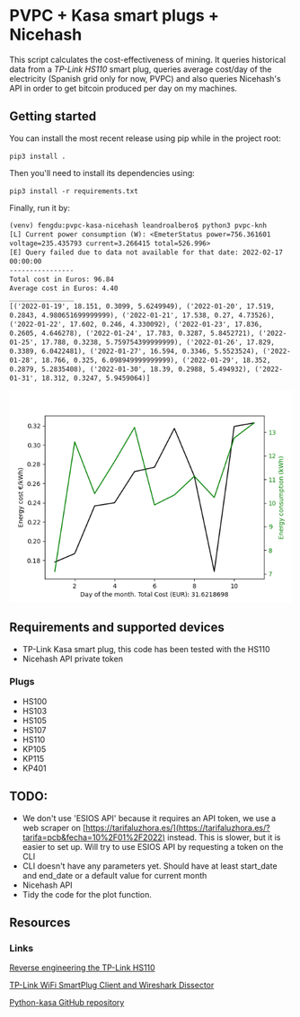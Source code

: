 # PVPC + Kasa smart plugs + Nicehash

This script calculates the cost-effectiveness of mining. It queries historical data from a *TP-Link HS110* smart plug, queries average cost/day of the electricity (Spanish grid only for now, PVPC) and also queries Nicehash's API in order to get bitcoin produced per day on my machines.

## Getting started

You can install the most recent release using pip while in the project root:

`pip3 install .`

Then you'll need to install its dependencies using:

`pip3 install -r requirements.txt`

Finally, run it by:

```
(venv) fengdu:pvpc-kasa-nicehash leandroalbero$ python3 pvpc-knh
[L] Current power consumption (W): <EmeterStatus power=756.361601 voltage=235.435793 current=3.266415 total=526.996>
[E] Query failed due to data not available for that date: 2022-02-17 00:00:00
----------------
Total cost in Euros: 96.84 
Average cost in Euros: 4.40
________________
[('2022-01-19', 18.151, 0.3099, 5.6249949), ('2022-01-20', 17.519, 0.2843, 4.980651699999999), ('2022-01-21', 17.538, 0.27, 4.73526), ('2022-01-22', 17.602, 0.246, 4.330092), ('2022-01-23', 17.836, 0.2605, 4.646278), ('2022-01-24', 17.783, 0.3287, 5.8452721), ('2022-01-25', 17.788, 0.3238, 5.759754399999999), ('2022-01-26', 17.829, 0.3389, 6.0422481), ('2022-01-27', 16.594, 0.3346, 5.5523524), ('2022-01-28', 18.766, 0.325, 6.098949999999999), ('2022-01-29', 18.352, 0.2879, 5.2835408), ('2022-01-30', 18.39, 0.2988, 5.494932), ('2022-01-31', 18.312, 0.3247, 5.9459064)]
```

![](media/img.png)

## Requirements and supported devices

* TP-Link Kasa smart plug, this code has been tested with the HS110
* Nicehash API private token

### Plugs

* HS100
* HS103
* HS105
* HS107
* HS110
* KP105
* KP115
* KP401

## TODO:

* We don't use 'ESIOS API' because it requires an API token, we use a web scraper on
  [https://tarifaluzhora.es/](https://tarifaluzhora.es/?tarifa=pcb&fecha=10%2F01%2F2022) instead. This is slower,
  but it is easier to set up. Will try to use ESIOS API by requesting a token on the CLI
* CLI doesn't have any parameters yet. Should have at least start_date and end_date or a default value for current month
* Nicehash API
* Tidy the code for the plot function.

## Resources

### Links

[Reverse engineering the TP-Link HS110](https://www.softscheck.com/en/reverse-engineering-tp-link-hs110/)

[TP-Link WiFi SmartPlug Client and Wireshark Dissector](https://github.com/softScheck/tplink-smartplug)

[Python-kasa GitHub repository](https://github.com/python-kasa/python-kasa)
